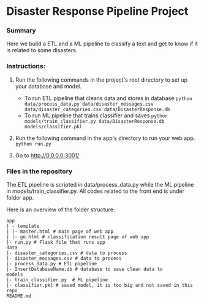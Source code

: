 # Disaster Response Pipeline Project

### Summary

Here we build a ETL and a ML pipeline to classify a text and get to know if it is related to some disasters. 

### Instructions:
1. Run the following commands in the project's root directory to set up your database and model.

    - To run ETL pipeline that cleans data and stores in database
        `python data/process_data.py data/disaster_messages.csv data/disaster_categories.csv data/DisasterResponse.db`
    - To run ML pipeline that trains classifier and saves
        `python models/train_classifier.py data/DisasterResponse.db models/classifier.pkl`

2. Run the following command in the app's directory to run your web app.
    `python run.py`

3. Go to http://0.0.0.0:3001/

### Files in the repository

The ETL pipeline is scripted in data/process_data.py while the ML pipeline in models/train_classifier.py. All codes related to the front end is under folder app. 

Here is an overview of the folder structure:
```
app
| - template
| |- master.html # main page of web app
| |- go.html # classification result page of web app
|- run.py # Flask file that runs app
data
|- disaster_categories.csv # data to process
|- disaster_messages.csv # data to process
|- process_data.py # ETL pipeline
|- InsertDatabaseName.db # database to save clean data to
models
|- train_classifier.py  # ML pipeline
|- classifier.pkl # saved model, it is too big and not saved in this repo
README.md
```


